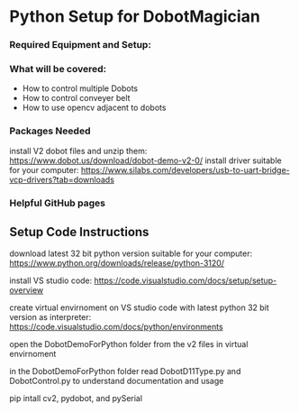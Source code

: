 # Python Setup for DobotMagician
### Required Equipment and Setup:


### What will be covered:
- How to control multiple Dobots
- How to control conveyer belt
- How to use opencv adjacent to dobots 

### Packages Needed
install V2 dobot files and unzip them: https://www.dobot.us/download/dobot-demo-v2-0/ 
install driver suitable for your computer: https://www.silabs.com/developers/usb-to-uart-bridge-vcp-drivers?tab=downloads
### Helpful GitHub pages

## Setup Code Instructions
download latest 32 bit python version suitable for your computer: https://www.python.org/downloads/release/python-3120/

install VS studio code: https://code.visualstudio.com/docs/setup/setup-overview

create virtual envirnoment on VS studio code with latest python 32 bit version as interpreter: https://code.visualstudio.com/docs/python/environments

open the DobotDemoForPython folder from the v2 files in virtual envirnoment

in the DobotDemoForPython folder read DobotD11Type.py and DobotControl.py to understand documentation and usage 

pip intall cv2, pydobot, and pySerial


